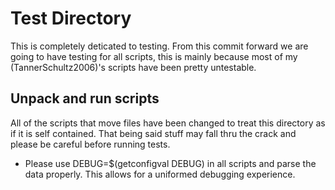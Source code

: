 
# Test Directory
This is completely deticated to testing. From this commit forward we are
going to have testing for all scripts, this is mainly because most of my (TannerSchultz2006)'s
scripts have been pretty untestable.

## Unpack and run scripts
All of the scripts that move files have been changed to treat this directory as
if it is self contained. That being said stuff may fall thru the crack
and please be careful before running tests.

- Please use DEBUG=$(getconfigval DEBUG) in all scripts and parse the data
properly. This allows for a uniformed debugging experience.
